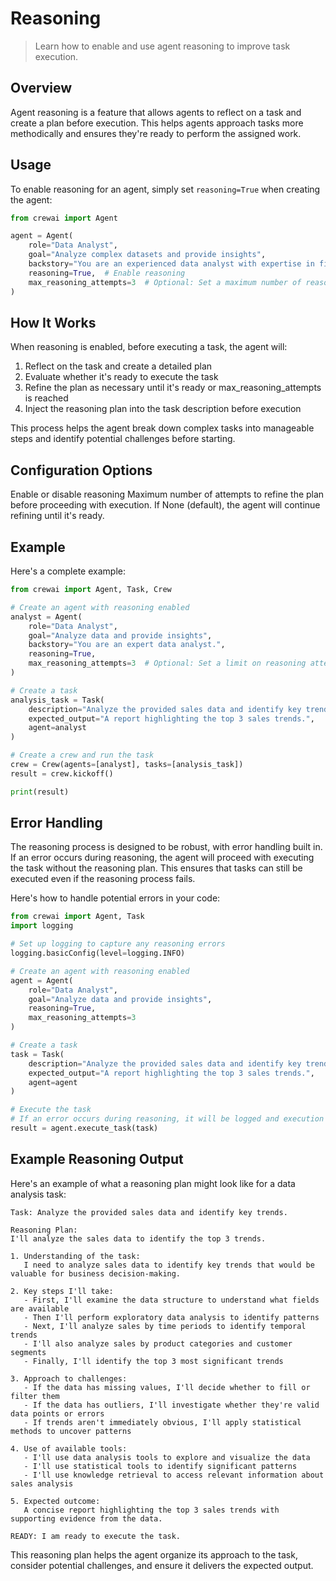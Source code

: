 # Reasoning

> Learn how to enable and use agent reasoning to improve task execution.

## Overview

Agent reasoning is a feature that allows agents to reflect on a task and create a plan before execution. This helps agents approach tasks more methodically and ensures they're ready to perform the assigned work.

## Usage

To enable reasoning for an agent, simply set `reasoning=True` when creating the agent:

```python
from crewai import Agent

agent = Agent(
    role="Data Analyst",
    goal="Analyze complex datasets and provide insights",
    backstory="You are an experienced data analyst with expertise in finding patterns in complex data.",
    reasoning=True,  # Enable reasoning
    max_reasoning_attempts=3  # Optional: Set a maximum number of reasoning attempts
)
```

## How It Works

When reasoning is enabled, before executing a task, the agent will:

1. Reflect on the task and create a detailed plan
2. Evaluate whether it's ready to execute the task
3. Refine the plan as necessary until it's ready or max_reasoning_attempts is reached
4. Inject the reasoning plan into the task description before execution

This process helps the agent break down complex tasks into manageable steps and identify potential challenges before starting.

## Configuration Options

<ParamField body="reasoning" type="bool" default="False">
  Enable or disable reasoning
</ParamField>

<ParamField body="max_reasoning_attempts" type="int" default="None">
  Maximum number of attempts to refine the plan before proceeding with execution. If None (default), the agent will continue refining until it's ready.
</ParamField>

## Example

Here's a complete example:

```python
from crewai import Agent, Task, Crew

# Create an agent with reasoning enabled
analyst = Agent(
    role="Data Analyst",
    goal="Analyze data and provide insights",
    backstory="You are an expert data analyst.",
    reasoning=True,
    max_reasoning_attempts=3  # Optional: Set a limit on reasoning attempts
)

# Create a task
analysis_task = Task(
    description="Analyze the provided sales data and identify key trends.",
    expected_output="A report highlighting the top 3 sales trends.",
    agent=analyst
)

# Create a crew and run the task
crew = Crew(agents=[analyst], tasks=[analysis_task])
result = crew.kickoff()

print(result)
```

## Error Handling

The reasoning process is designed to be robust, with error handling built in. If an error occurs during reasoning, the agent will proceed with executing the task without the reasoning plan. This ensures that tasks can still be executed even if the reasoning process fails.

Here's how to handle potential errors in your code:

```python
from crewai import Agent, Task
import logging

# Set up logging to capture any reasoning errors
logging.basicConfig(level=logging.INFO)

# Create an agent with reasoning enabled
agent = Agent(
    role="Data Analyst",
    goal="Analyze data and provide insights",
    reasoning=True,
    max_reasoning_attempts=3
)

# Create a task
task = Task(
    description="Analyze the provided sales data and identify key trends.",
    expected_output="A report highlighting the top 3 sales trends.",
    agent=agent
)

# Execute the task
# If an error occurs during reasoning, it will be logged and execution will continue
result = agent.execute_task(task)
```

## Example Reasoning Output

Here's an example of what a reasoning plan might look like for a data analysis task:

```
Task: Analyze the provided sales data and identify key trends.

Reasoning Plan:
I'll analyze the sales data to identify the top 3 trends.

1. Understanding of the task:
   I need to analyze sales data to identify key trends that would be valuable for business decision-making.

2. Key steps I'll take:
   - First, I'll examine the data structure to understand what fields are available
   - Then I'll perform exploratory data analysis to identify patterns
   - Next, I'll analyze sales by time periods to identify temporal trends
   - I'll also analyze sales by product categories and customer segments
   - Finally, I'll identify the top 3 most significant trends

3. Approach to challenges:
   - If the data has missing values, I'll decide whether to fill or filter them
   - If the data has outliers, I'll investigate whether they're valid data points or errors
   - If trends aren't immediately obvious, I'll apply statistical methods to uncover patterns

4. Use of available tools:
   - I'll use data analysis tools to explore and visualize the data
   - I'll use statistical tools to identify significant patterns
   - I'll use knowledge retrieval to access relevant information about sales analysis

5. Expected outcome:
   A concise report highlighting the top 3 sales trends with supporting evidence from the data.

READY: I am ready to execute the task.
```

This reasoning plan helps the agent organize its approach to the task, consider potential challenges, and ensure it delivers the expected output.